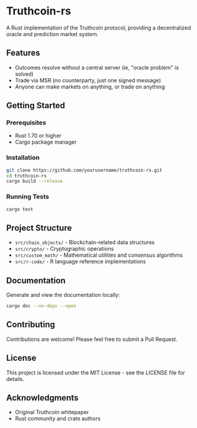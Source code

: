 # Truthcoin-rs

A Rust implementation of the Truthcoin protocol, providing a decentralized oracle and prediction market system.

## Features

- Outcomes resolve without a central server (ie, "oracle problem" is solved)
- Trade via MSR (no counterparty, just one signed message)
- Anyone can make markets on anything, or trade on anything

## Getting Started

### Prerequisites

- Rust 1.70 or higher
- Cargo package manager

### Installation

```bash
git clone https://github.com/yourusername/truthcoin-rs.git
cd truthcoin-rs
cargo build --release
```

### Running Tests

```bash
cargo test
```

## Project Structure

- `src/chain_objects/` - Blockchain-related data structures
- `src/crypto/` - Cryptographic operations
- `src/custom_math/` - Mathematical utilities and consensus algorithms
- `src/r-code/` - R language reference implementations

## Documentation

Generate and view the documentation locally:

```bash
cargo doc --no-deps --open
```

## Contributing

Contributions are welcome! Please feel free to submit a Pull Request.

## License

This project is licensed under the MIT License - see the LICENSE file for details.

## Acknowledgments

- Original Truthcoin whitepaper
- Rust community and crate authors
